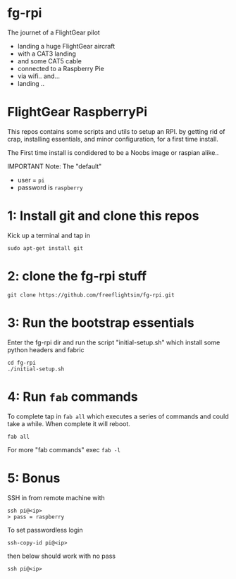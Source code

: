 fg-rpi
=====================

The journet of a  FlightGear pilot

- landing a huge FlightGear aircraft 
- with a CAT3 landing 
- and some CAT5 cable
- connected to a Raspberry Pie
- via wifi.. and... 
- landing .. 

FlightGear RaspberryPi 
=================================

This repos contains some scripts and utils to setup an RPI.
by getting rid of crap, installing essentials,
and minor configuration, for a first time install.

The First time install is condidered to be a Noobs image or raspian alike..

IMPORTANT Note: The "default" 
 - user =  `pi` 
 - password is `raspberry`


1: Install git and clone this repos
=======================================

Kick up a terminal and tap in

    sudo apt-get install git
    
2: clone the fg-rpi stuff
=============================

    git clone https://github.com/freeflightsim/fg-rpi.git


3: Run the bootstrap essentials
===========================================

Enter the fg-rpi dir and run the script "initial-setup.sh"
which install some python headers and fabric

    cd fg-rpi
    ./initial-setup.sh


4: Run `fab` commands
===============================

To complete tap in `fab all` which executes a series of commands
and could take a while. When complete it will reboot.

    fab all

For more "fab commands" exec `fab -l`

5: Bonus
==============================

SSH in from remote machine with

    ssh pi@<ip>
    > pass = raspberry

To set passwordless login

    ssh-copy-id pi@<ip>

then below should work with no pass

    ssh pi@<ip>

